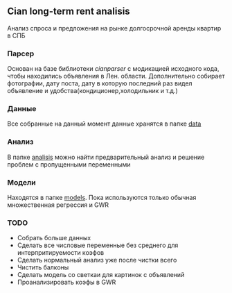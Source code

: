 ## Cian long-term rent analisis
Анализ спроса и предложения на рынке долгосрочной аренды квартир в СПБ

### Парсер
Основан на базе библиотеки *cianparser* с модикацией исходного кода, чтобы находились объявления в Лен. области.
Дополнительно собирает фотографии, дату поста, дату в которую последний раз видел объявление и удобства(кондиционер,холодильник и т.д.)

### Данные
Все собранные на данный момент данные хранятся в папке [data](/data/)

### Анализ
В папке [analisis](/analisis/) можно найти предварительный анализ и решение проблем с пропущенными переменными

### Модели
Находятся в папке [models](/models/).
Пока используются только обычная множественная регрессия и GWR

### TODO
- Собрать больше данных
- Сделать все числовые переменные без среднего для интерпритируемости коэфов
- Сделать нормальный анализ уже после чистки всего
- Чистить балконы
- Сделать модель со светкаи для картинок с объявлений
- Проанализировать коэфы в GWR
